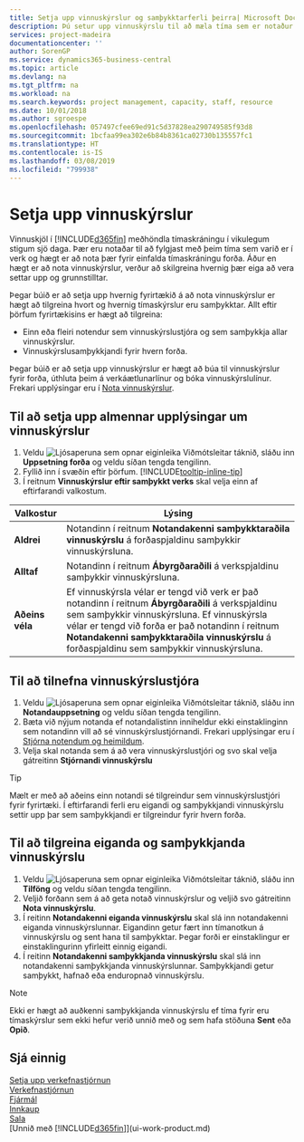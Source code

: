 ```yaml
---
title: Setja upp vinnuskýrslur og samþykktarferli þeirra| Microsoft Docs
description: Þú setur upp vinnuskýrslu til að mæla tíma sem er notaður í verk og notkun forða, til að auðvelda þér verkefnastjórnun, mönnun og afkastaveitu.
services: project-madeira
documentationcenter: ''
author: SorenGP
ms.service: dynamics365-business-central
ms.topic: article
ms.devlang: na
ms.tgt_pltfrm: na
ms.workload: na
ms.search.keywords: project management, capacity, staff, resource
ms.date: 10/01/2018
ms.author: sgroespe
ms.openlocfilehash: 057497cfee69ed91c5d37828ea290749585f93d8
ms.sourcegitcommit: 1bcfaa99ea302e6b84b8361ca02730b135557fc1
ms.translationtype: HT
ms.contentlocale: is-IS
ms.lasthandoff: 03/08/2019
ms.locfileid: "799938"
---
```

# <a name="set-up-time-sheets"></a>Setja upp vinnuskýrslur
Vinnuskjöl í [!INCLUDE[d365fin](includes/d365fin_md.md)] meðhöndla tímaskráningu í vikulegum stigum sjö daga. Þær eru notaðar til að fylgjast með þeim tíma sem varið er í verk og hægt er að nota þær fyrir einfalda tímaskráningu forða. Áður en hægt er að nota vinnuskýrslur, verður að skilgreina hvernig þær eiga að vera settar upp og grunnstilltar.

Þegar búið er að setja upp hvernig fyrirtækið á að nota vinnuskýrslur er hægt að tilgreina hvort og hvernig tímaskýrslur eru samþykktar. Allt eftir þörfum fyrirtækisins er hægt að tilgreina:

* Einn eða fleiri notendur sem vinnuskýrslustjóra og sem samþykkja allar vinnuskýrslur.
* Vinnuskýrslusamþykkjandi fyrir hvern forða.

Þegar búið er að setja upp vinnuskýrslur er hægt að búa til vinnuskýrslur fyrir forða, úthluta þeim á verkáætlunarlínur og bóka vinnuskýrslulínur. Frekari upplýsingar eru í [Nota vinnuskýrslur](projects-how-use-time-sheets.md).

## <a name="to-set-up-general-information-for-time-sheets"></a>Til að setja upp almennar upplýsingar um vinnuskýrslur
1. Veldu ![Ljósaperuna sem opnar eiginleika Viðmótsleitar](media/ui-search/search_small.png "Segðu mér hvað þú vilt gera") táknið, sláðu inn **Uppsetning forða** og veldu síðan tengda tengilinn.  
2. Fyllið inn í svæðin eftir þörfum. [!INCLUDE[tooltip-inline-tip](includes/tooltip-inline-tip_md.md)]
3. Í reitnum **Vinnuskýrslur eftir samþykkt verks** skal velja einn af eftirfarandi valkostum.

| Valkostur | Lýsing |
| --- | --- |
| **Aldrei** |Notandinn í reitnum **Notandakenni samþykktaraðila vinnuskýrslu** á forðaspjaldinu samþykkir vinnuskýrsluna. |
| **Alltaf** |Notandinn í reitnum **Ábyrgðaraðili** á verkspjaldinu samþykkir vinnuskýrsluna. |
| **Aðeins véla** |Ef vinnuskýrsla vélar er tengd við verk er það notandinn í reitnum **Ábyrgðaraðili** á verkspjaldinu sem samþykkir vinnuskýrsluna. Ef vinnuskýrsla vélar er tengd við forða er það notandinn í reitnum **Notandakenni samþykktaraðila vinnuskýrslu** á forðaspjaldinu sem samþykkir vinnuskýrsluna. |

## <a name="to-assign-a-time-sheet-administrator"></a>Til að tilnefna vinnuskýrslustjóra
1. Veldu ![Ljósaperuna sem opnar eiginleika Viðmótsleitar](media/ui-search/search_small.png "Segðu mér hvað þú vilt gera") táknið, sláðu inn **Notandauppsetning** og veldu síðan tengda tengilinn.  
2. Bæta við nýjum notanda ef notandalistinn inniheldur ekki einstaklinginn sem notandinn vill að sé vinnuskýrslustjórnandi. Frekari upplýsingar eru í [Stjórna notendum og heimildum](ui-how-users-permissions.md).
3. Velja skal notanda sem á að vera vinnuskýrslustjóri og svo skal velja gátreitinn **Stjórnandi vinnuskýrslu**  

> [!TIP]  
>   Mælt er með að aðeins einn notandi sé tilgreindur sem vinnuskýrslustjóri fyrir fyrirtæki. Í eftirfarandi ferli eru eigandi og samþykkjandi vinnuskýrslu settir upp þar sem samþykkjandi er tilgreindur fyrir hvern forða.  

## <a name="to-assign-a-time-sheets-owner-and-approver"></a>Til að tilgreina eiganda og samþykkjanda vinnuskýrslu
1. Veldu ![Ljósaperuna sem opnar eiginleika Viðmótsleitar](media/ui-search/search_small.png "Segðu mér hvað þú vilt gera") táknið, sláðu inn **Tilföng** og veldu síðan tengda tengilinn.
2. Veljið forðann sem á að geta notað vinnuskýrslur og veljið svo gátreitinn **Nota vinnuskýrslu**.  
3. Í reitinn **Notandakenni eiganda vinnuskýrslu** skal slá inn notandakenni eiganda vinnuskýrslunnar. Eigandinn getur fært inn tímanotkun á vinnuskýrslu og sent hana til samþykktar. Þegar forði er einstaklingur er einstaklingurinn yfirleitt einnig eigandi.  
4. Í reitinn **Notandakenni samþykkjanda vinnuskýrslu** skal slá inn notandakenni samþykkjanda vinnuskýrslunnar. Samþykkjandi getur samþykkt, hafnað eða enduropnað vinnuskýrslu.  

> [!NOTE]  
>   Ekki er hægt að auðkenni samþykkjanda vinnuskýrslu ef tíma fyrir eru tímaskýrslur sem ekki hefur verið unnið með og sem hafa stöðuna **Sent** eða **Opið**.

## <a name="see-also"></a>Sjá einnig
[Setja upp verkefnastjórnun](projects-setup-projects.md)  
[Verkefnastjórnun](projects-manage-projects.md)  
[Fjármál](finance.md)  
[Innkaup](purchasing-manage-purchasing.md)         
[Sala](sales-manage-sales.md)      
[Unnið með [!INCLUDE[d365fin](includes/d365fin_md.md)]](ui-work-product.md)  
